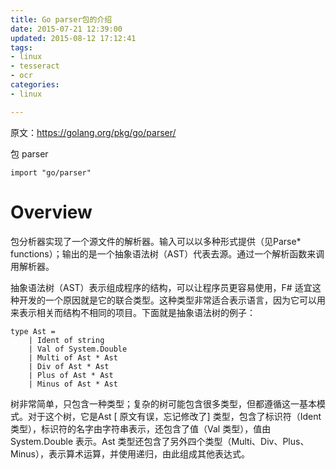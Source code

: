 ```yaml
---
title: Go parser包的介绍
date: 2015-07-21 12:39:00
updated: 2015-08-12 17:12:41
tags: 
- linux
- tesseract
- ocr
categories: 
- linux

---
```

原文：https://golang.org/pkg/go/parser/

包 parser

`import "go/parser"`

# Overview
包分析器实现了一个源文件的解析器。输入可以以多种形式提供（见Parse* functions）；输出的是一个抽象语法树（AST）代表去源。通过一个解析函数来调用解析器。


<!--more-->


抽象语法树（AST）表示组成程序的结构，可以让程序员更容易使用，F# 适宜这种开发的一个原因就是它的联合类型。这种类型非常适合表示语言，因为它可以用来表示相关而结构不相同的项目。下面就是抽象语法树的例子： 

    type Ast =
        | Ident of string
        | Val of System.Double
        | Multi of Ast * Ast
        | Div of Ast * Ast
        | Plus of Ast * Ast
        | Minus of Ast * Ast

 
树非常简单，只包含一种类型；复杂的树可能包含很多类型，但都遵循这一基本模式。对于这个树，它是Ast [ 原文有误，忘记修改了] 类型，包含了标识符（Ident 类型），标识符的名字由字符串表示，还包含了值（Val 类型），值由System.Double 表示。Ast 类型还包含了另外四个类型（Multi、Div、Plus、Minus），表示算术运算，并使用递归，由此组成其他表达式。

